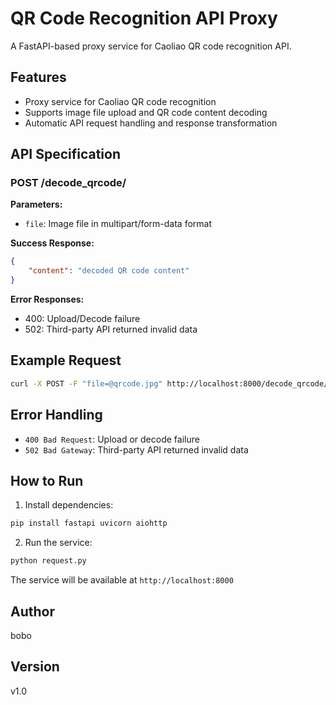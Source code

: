 # QR Code Recognition API Proxy

A FastAPI-based proxy service for Caoliao QR code recognition API.

## Features

- Proxy service for Caoliao QR code recognition
- Supports image file upload and QR code content decoding
- Automatic API request handling and response transformation

## API Specification

### POST /decode_qrcode/

**Parameters:**
- `file`: Image file in multipart/form-data format

**Success Response:**
```json
{
    "content": "decoded QR code content"
}
```

**Error Responses:**
- 400: Upload/Decode failure
- 502: Third-party API returned invalid data

## Example Request

```bash
curl -X POST -F "file=@qrcode.jpg" http://localhost:8000/decode_qrcode/
```

## Error Handling

- `400 Bad Request`: Upload or decode failure
- `502 Bad Gateway`: Third-party API returned invalid data

## How to Run

1. Install dependencies:
```bash
pip install fastapi uvicorn aiohttp
```

2. Run the service:
```bash
python request.py
```

The service will be available at `http://localhost:8000`

## Author
bobo

## Version
v1.0
